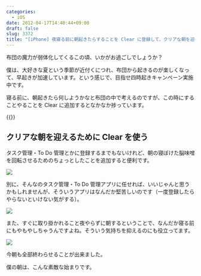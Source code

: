 ```yaml
---
categories:
  - iOS
date: 2012-04-17T14:40:44+09:00
draft: false
slug: 3372
title: "[iPhone] 夜寝る前に朝起きたらすることを Clear に登録して、クリアな朝を迎える"
---
```


布団の魔力が弱体化してくるこの頃、いかがお過ごしでしょうか？

僕は、大好きな夏という季節が近付くにつれ、布団から起きるのが楽しくなって、早起きが加速しています。という感じで、目指せ四時起きキャンペーン実施中です。

寝る前に、朝起きたら何しようかなと布団の中で考えるのですが、この時にすることやることを Clear に追加するとなかなか捗っています。

{{<app id="493136154" title="Clear 1.0.1（￥170）" src="http://a3.mzstatic.com/us/r1000/091/Purple/6f/b9/a5/mzl.cuecnend.100x100-75.png">}}

## クリアな朝を迎えるために Clear を使う

タスク管理・To Do 管理とかに登録するまでもないけれど、朝の寝ぼけた脳味噌を回転させるためのちょっとしたことを追加すると便利です。

![](/images/2012/04/3372_1.png)

別に、そんなのタスク管理・To Do 管理アプリに任せれば、いいじゃんと思うかもしれませんが、そういうアプリはなんだか堅苦しいのです（一度登録したらやらないといけない気がする）。

![](/images/2012/04/3372_2.png)

また、すぐに取り掛かれること夜やらずに朝するということで、なんだか寝る前にもやもやしちゃうんですよね。そういう気持ちを抑えるのにも役立ってます。

![](/images/2012/04/3372_3.png)

今朝も全部終わらせることが出来ました。

僕の朝は、こんな素敵な始まりです。
